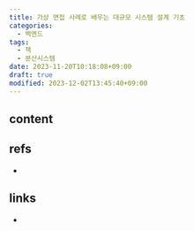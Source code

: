 ```yaml
---
title: 가상 면접 사례로 배우는 대규모 시스템 설계 기초
categories:
  - 백엔드
tags:
  - 책
  - 분산시스템
date: 2023-11-20T10:18:08+09:00
draft: true
modified: 2023-12-02T13:45:40+09:00
---
```


## content



## refs
- 


## links
- 
